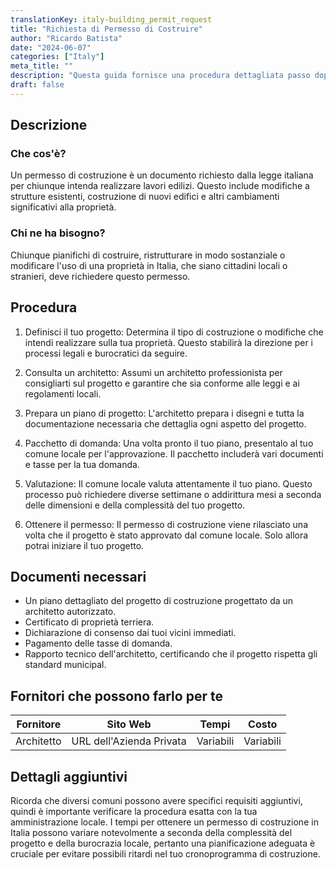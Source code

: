 ```yaml
---
translationKey: italy-building_permit_request
title: "Richiesta di Permesso di Costruire"
author: "Ricardo Batista"
date: "2024-06-07"
categories: ["Italy"]
meta_title: ""
description: "Questa guida fornisce una procedura dettagliata passo dopo passo su come richiedere un permesso di costruzione in Italia"
draft: false
---
```


## Descrizione
### Che cos'è?
Un permesso di costruzione è un documento richiesto dalla legge italiana per chiunque intenda realizzare lavori edilizi. Questo include modifiche a strutture esistenti, costruzione di nuovi edifici e altri cambiamenti significativi alla proprietà.

### Chi ne ha bisogno?
Chiunque pianifichi di costruire, ristrutturare in modo sostanziale o modificare l'uso di una proprietà in Italia, che siano cittadini locali o stranieri, deve richiedere questo permesso.

## Procedura
1. Definisci il tuo progetto: Determina il tipo di costruzione o modifiche che intendi realizzare sulla tua proprietà. Questo stabilirà la direzione per i processi legali e burocratici da seguire.

2. Consulta un architetto: Assumi un architetto professionista per consigliarti sul progetto e garantire che sia conforme alle leggi e ai regolamenti locali.

3. Prepara un piano di progetto: L'architetto prepara i disegni e tutta la documentazione necessaria che dettaglia ogni aspetto del progetto.

4. Pacchetto di domanda: Una volta pronto il tuo piano, presentalo al tuo comune locale per l'approvazione. Il pacchetto includerà vari documenti e tasse per la tua domanda.

5. Valutazione: Il comune locale valuta attentamente il tuo piano. Questo processo può richiedere diverse settimane o addirittura mesi a seconda delle dimensioni e della complessità del tuo progetto.

6. Ottenere il permesso: Il permesso di costruzione viene rilasciato una volta che il progetto è stato approvato dal comune locale. Solo allora potrai iniziare il tuo progetto.

## Documenti necessari
- Un piano dettagliato del progetto di costruzione progettato da un architetto autorizzato.
- Certificato di proprietà terriera.
- Dichiarazione di consenso dai tuoi vicini immediati.
- Pagamento delle tasse di domanda.
- Rapporto tecnico dell'architetto, certificando che il progetto rispetta gli standard municipal.

## Fornitori che possono farlo per te

| Fornitore        |     Sito Web                      |   Tempi     |    Costo  |
| --------------- | -----------------          |   :----------:  |  :-----: |
| Architetto   |  URL dell'Azienda Privata      |   Variabili            |   Variabili    |

## Dettagli aggiuntivi
Ricorda che diversi comuni possono avere specifici requisiti aggiuntivi, quindi è importante verificare la procedura esatta con la tua amministrazione locale. I tempi per ottenere un permesso di costruzione in Italia possono variare notevolmente a seconda della complessità del progetto e della burocrazia locale, pertanto una pianificazione adeguata è cruciale per evitare possibili ritardi nel tuo cronoprogramma di costruzione.